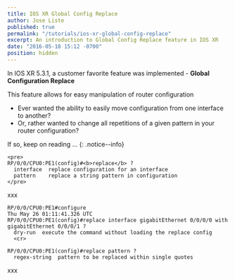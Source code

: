 ```yaml
---
title: IOS XR Global Config Replace
author: Jose Liste
published: true
permalink: "/tutorials/ios-xr-global-config-replace"
excerpt: An introduction to Global Config Replace feature in IOS XR
date: "2016-05-18 15:12 -0700"
position: hidden
---
```


>
In IOS XR 5.3.1, a customer favorite feature was implemented - **Global Configuration Replace**  
>
This feature allows for easy manipulation of router configuration
>
*  Ever wanted the ability to easily move configuration from one interface to another?
*  Or, rather wanted to change all repetitions of a given pattern in your router configuration?
>
If so, keep on reading ...
{: .notice--info}

```
<pre>
RP/0/0/CPU0:PE1(config)#<b>replace</b> ?
  interface  replace configuration for an interface
  pattern    replace a string pattern in configuration
</pre>
```

xxx

```
RP/0/0/CPU0:PE1#configure
Thu May 26 01:11:41.326 UTC
RP/0/0/CPU0:PE1(config)#replace interface gigabitEthernet 0/0/0/0 with gigabitEthernet 0/0/0/1 ?
  dry-run  execute the command without loading the replace config
  <cr>
```

```
RP/0/0/CPU0:PE1(config)#replace pattern ?
  regex-string  pattern to be replaced within single quotes
```

xxx



